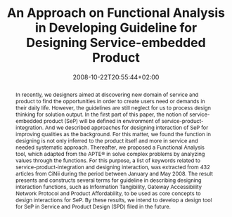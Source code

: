 ---
slug: an-approach-on-functional-analysis-in-developing-guideline-for-designing-service-embedded-product
title: "An Approach on Functional Analysis in Developing Guideline for Designing Service-embedded Product"
layout: publi
searchFilter: Publication
searchWeight: 8
publitype: inproceedings
subsection: conference
institution:
    heig: 1
    logo: Chiba
    short: 'Chiba U.'
    name: "Chiba University"
    web: "https://www.chiba-u.ac.jp/"
date: 2008-10-22T20:55:44+02:00
shortConf: "ISIDC 2008"
citation:
    authors:
        1: ["Tsai", "Tung Jen", "T.J."]
        2: ["Levy", "Pierre", "P."]
        3: ["Ono", "Kenta", "K."]
        4: ["Watanabe", "Makoto", "M."]
    year: 2008
    title: " An Approach on Functional Analysis in Developing Guideline for Designing Service-embedded Product"
    proceedings: "the Proceedings of International Service Innovation Design Conference 2008 - ISIDC08"
    firstpage: "CD"
    publisher: ["Japanese Society for the Science of Design", "Busan, Korea"]
reference: "Tsai, T.J., Lévy, P., Ono, K., & Watanabe, M. (2008). An Approach on Functional Analysis in Developing Guideline for Designing Service-embedded Product. the Proceedings of International Service Innovation Design Conference 2008 - ISIDC08 ([on CD]). Busan, Korea."
abstract: "In recently, we designers aimed at discovering new domain of service and product to find the opportunities in order to create users need or demands in their daily life. However, the guidelines are still neglect for us to process design thinking for solution output. In the first part of this paper, the notion of service-embedded product (SeP) will be defined in environment of service-product-integration. And we described approaches for designing interaction of SeP for improving qualities as the background. For this matter, we found the function in designing is not only inferred to the product itself and more in service and needed systematic approach. Thereafter, we proposed a Functional Analysis tool, which adapted from the APTE® in solve complex problems by analyzing values through the functions. For this purpose, a list of keywords related to service-product-integration and designing interaction, was extracted from 432 articles from CiNii during the period between January and May 2008. The result presents and constructs several terms for guideline in describing designing interaction functions, such as Information Tangibility, Gateway Accessibility Network Protocol and Product Affordability, to be used as core concepts to design interactions for SeP. By these results, we intend to develop a design tool for SeP in Service and Product Design (SPD) filed in the future."
link:
    1: ["paper", "paper", "https://1drv.ms/b/s!AnQx_v88q65Qv4RDWaYxGo9wjzTIFQ?e=VxuxmV"]
---